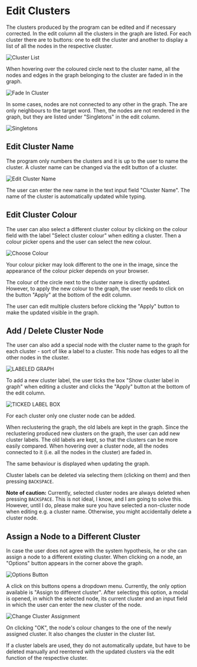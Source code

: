 # Edit Clusters
The clusters produced by the program can be edited and if necessary corrected. In the edit column all the clusters in the graph are listed. For each cluster there are to buttons: one to edit the cluster and another to display a list of all the nodes in the respective cluster.

![Cluster List](./images/cluster_list.png)

When hovering over the coloured circle next to the cluster name, all the nodes and edges in the graph belonging to the cluster are faded in in the graph.

![Fade In Cluster](./images/show_cluster_in_graph.png)


In some cases, nodes are not connected to any other in the graph. The are only neighbours to the target word. Then, the nodes are not rendered in the graph, but they are listed under "Singletons" in the edit column.

![Singletons](./images/singletons.png)


## Edit Cluster Name
The program only numbers the clusters and it is up to the user to name the cluster. A cluster name can be changed via the edit button of a cluster.

![Edit Cluster Name](./images/edit_cluster_name.png)

The user can enter the new name in the text input field "Cluster Name". The name of the cluster is automatically updated while typing.

## Edit Cluster Colour
The user can also select a different cluster colour by clicking on the colour field with the label "Select cluster colour" when editing a cluster. Then a colour picker opens and the user can select the new colour.

![Choose Colour](./images/select_color.png)

Your colour picker may look different to the one in the image, since the appearance of the colour picker depends on your browser.

The colour of the circle next to the cluster name is directly updated. However, to apply the new colour to the graph, the user needs to click on the button "Apply" at the bottom of the edit column.

The user can edit multiple clusters before clicking the "Apply" button to make the updated visible in the graph.

## Add / Delete Cluster Node
The user can also add a special node with the cluster name to the graph for each cluster - sort of like a label to a cluster. This node has edges to all the other nodes in the cluster.

![LABELED GRAPH](./images/graph_with_labels.png)

To add a new cluster label, the user ticks the box "Show cluster label in graph" when editing a cluster and clicks the "Apply" button at the bottom of the edit column.

![TICKED LABEL BOX](./images/ticked_box_label.png)

For each cluster only one cluster node can be added.

When reclustering the graph, the old labels are kept in the graph. Since the reclustering produced new clusters on the graph, the user can add new cluster labels. The old labels are kept, so that the clusters can be more easily compared. When hovering over a cluster node, all the nodes connected to it (i.e. all the nodes in the cluster) are faded in.

The same behaviour is displayed when updating the graph.

Cluster labels can be deleted via selecting them (clicking on them) and then pressing `BACKSPACE`.

**Note of caution:** Currently, selected cluster nodes are always deleted when pressing `BACKSPACE`. This is not ideal, I know, and I am going to solve this. However, until I do, please make sure you have selected a non-cluster node when editing e.g. a cluster name. Otherwise, you might accidentally delete a cluster node.

## Assign a Node to a Different Cluster
In case the user does not agree with the system hypothesis, he or she can assign a node to a different existing cluster.
When clicking on a node, an "Options" button appears in the corner above the graph.

![Options Button](./images/options.png)

A click on this buttons opens a dropdown menu. Currently, the only option available is "Assign to different cluster". After selecting this option, a modal is opened, in which the selected node, its current cluster and an input field in which the user can enter the new cluster of the node.

![Change Cluster Assignment](./images/change_cluster_assignment.png)

On clicking "OK", the node's colour changes to the one of the newly assigned cluster. It also changes the cluster in the cluster list.

If a cluster labels are used, they do not automatically update, but have to be deleted manually and reentered with the updated clusters via the edit function of the respective cluster.